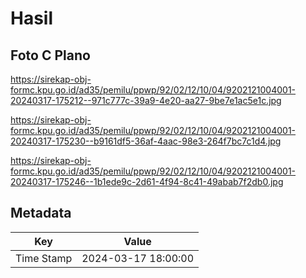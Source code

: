 # Hasil

## Foto C Plano

https://sirekap-obj-formc.kpu.go.id/ad35/pemilu/ppwp/92/02/12/10/04/9202121004001-20240317-175212--971c777c-39a9-4e20-aa27-9be7e1ac5e1c.jpg

https://sirekap-obj-formc.kpu.go.id/ad35/pemilu/ppwp/92/02/12/10/04/9202121004001-20240317-175230--b9161df5-36af-4aac-98e3-264f7bc7c1d4.jpg

https://sirekap-obj-formc.kpu.go.id/ad35/pemilu/ppwp/92/02/12/10/04/9202121004001-20240317-175246--1b1ede9c-2d61-4f94-8c41-49abab7f2db0.jpg


## Metadata

| Key        | Value               |
| ---------- | ------------------- |
| Time Stamp | 2024-03-17 18:00:00 |




